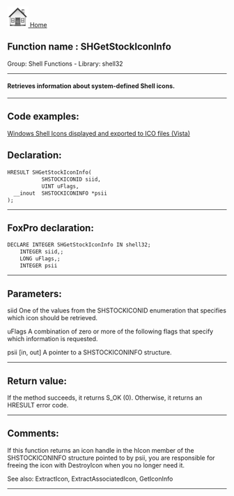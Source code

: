 [<img src="../../images/home.png"> Home ](https://github.com/VFPX/Win32API)  

## Function name : SHGetStockIconInfo
Group: Shell Functions - Library: shell32    
***  


#### Retrieves information about system-defined Shell icons.
***  


## Code examples:
[Windows Shell Icons displayed and exported to ICO files (Vista)](../../samples/sample_575.md)  

## Declaration:
```foxpro  
HRESULT SHGetStockIconInfo(
           SHSTOCKICONID siid,
           UINT uFlags,
  __inout  SHSTOCKICONINFO *psii
);  
```  
***  


## FoxPro declaration:
```foxpro  
DECLARE INTEGER SHGetStockIconInfo IN shell32;
	INTEGER siid,;
	LONG uFlags,;
	INTEGER psii  
```  
***  


## Parameters:
siid
One of the values from the SHSTOCKICONID enumeration that specifies which icon should be retrieved.

uFlags
A combination of zero or more of the following flags that specify which information is requested.

psii [in, out]
A pointer to a SHSTOCKICONINFO structure.  
***  


## Return value:
If the method succeeds, it returns S_OK (0). Otherwise, it returns an HRESULT error code.  
***  


## Comments:
If this function returns an icon handle in the hIcon member of the SHSTOCKICONINFO structure pointed to by psii, you are responsible for freeing the icon with DestroyIcon when you no longer need it.  
  
See also: ExtractIcon, ExtractAssociatedIcon, GetIconInfo   
  
***  

